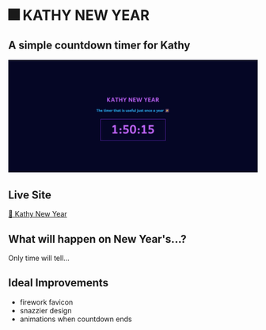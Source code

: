 # 🎆 KATHY NEW YEAR

## A simple countdown timer for Kathy

![screenshot](./screenshot-timer.jpg "project screenshot")

## Live Site

[🎇 Kathy New Year](https://ktpeace.github.io/kathy-new-year/)

## What will happen on New Year's...?

Only time will tell...

## Ideal Improvements

- firework favicon
- snazzier design
- animations when countdown ends
